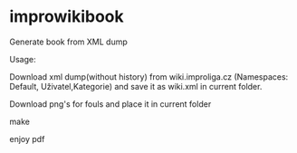 # improwikibook
Generate book from XML dump

Usage:

Download xml dump(without history) from wiki.improliga.cz
(Namespaces: Default, Uživatel,Kategorie) and save it as wiki.xml in current folder.

Download png's for fouls and place it in current folder

make

enjoy pdf


